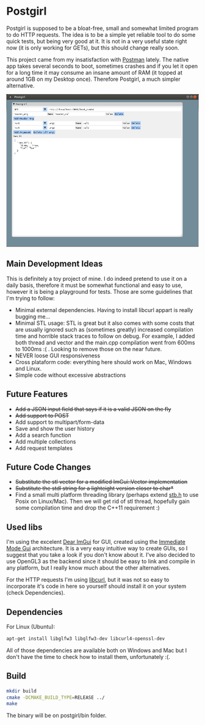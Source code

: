 # Postgirl
Postgirl is supposed to be a bloat-free, small and somewhat limited program to do HTTP requests. The idea is to be a simple yet reliable tool to do some quick tests, but being very good at it. It is not in a very useful state right now (it is only working for GETs), but this should change really soon.

This project came from my insatisfaction with [Postman](https://www.getpostman.com/) lately. The native app takes several seconds to boot, sometimes crashes and if you let it open for a long time it may consume an insane amount of RAM (it topped at around 1GB on my Desktop once). Therefore Postgirl, a much simpler alternative.

![postgirl](imgs/postgirl.png "Current interface")

## Main Development Ideas
This is definitely a toy project of mine. I do indeed pretend to use it on a daily basis, therefore it must be somewhat functional and easy to use, however it is being a playground for tests. Those are some guidelines that I'm trying to follow:

* Minimal external dependencies. Having to install libcurl appart is really bugging me...
* Minimal STL usage: STL is great but it also comes with some costs that are usually ignored such as (sometimes greatly) increased compilation time and horrible stack traces to follow on debug. For example, I added both thread and vector and the main.cpp compilation went from 600ms to 1000ms :( . Looking to remove those on the near future.
* NEVER loose GUI responsiveness
* Cross plataform code: everything here should work on Mac, Windows and Linux.
* Simple code without excessive abstractions

## Future Features
* ~~Add a JSON input field that says if it is a valid JSON on the fly~~
* ~~Add support to POST~~
* Add support to multipart/form-data
* Save and show the user history
* Add a search function
* Add multiple collections
* Add request templates

## Future Code Changes
* ~~Substitute the stl vector for a modified ImGui::Vector implementation~~
* ~~Substitute the stdl string for a lighteight version closer to char*~~
* Find a small multi platform threading library (perhaps extend [stb.h](https://github.com/nothings/stb/) to use Posix on Linux/Mac). Then we will get rid of stl thread, hopefully gain some compilation time and drop the C++11 requirement :)

## Used libs
I'm using the excelent [Dear ImGui](https://github.com/ocornut/imgui) for GUI, created using the [Immediate Mode Gui](https://www.youtube.com/watch?v=Z1qyvQsjK5Y) architecture. It is a very easy intuitive way to create GUIs, so I suggest that you take a look if you don't know about it. I've also decided to use OpenGL3 as the backend since it should be easy to link and compile in any platform, but I really know much about the other alternatives.

For the HTTP requests I'm using [libcurl](https://curl.haxx.se/libcurl/), but it was not so easy to incorporate it's code in here so yourself should install it on your system (check Dependencies).


## Dependencies
For Linux (Ubuntu):
```sh
apt-get install libglfw3 libglfw3-dev libcurl4-openssl-dev
```

All of those dependencies are available both on Windows and Mac but I don't have the time to check how to install them, unfortunately :(.

## Build
```sh
mkdir build
cmake -DCMAKE_BUILD_TYPE=RELEASE ../
make
```

The binary will be on postgirl/bin folder.
